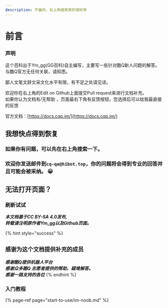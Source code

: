 ```yaml
---
description: 不骗你，右上角搜索真的很好用
---
```


# 前言

### 声明

这个百科出于Ym\_gg\(GG百科\)自主编写，主要写一些针对酷Q新人问题的解答。  
与酷Q官方无任何关联，请知悉。

鄙人文笔文辞文采文化水平有限，有不足之处请见谅。

欢迎你在右上角的Edit on Github上面提交Pull request来进行文档补充。  
如果你认为文档有/无帮助 ，页面最右下角有反馈按钮，您选择后可以给我最直接的反馈

 官方文档：[https://docs.cqp.im/](https://docs.cqp.im/)

## 我想快点得到恢复

### 如果你有问题，可以先在右上角搜索一下。

### 欢迎你发送邮件到`cq-qa@hibot.top`，你的问题将会得到专业的回答并且可能会被采纳。 😀 

## 无法打开页面？

### 刷新试试 



_**本文档基于CC BY-SA 4.0发布,   
转载请注明原作者Ym\_gg以及Github页面。**_

{% hint style="success" %}
## `感谢为这个文档提供补充的成员`

_**感谢酷Q提供机器人平台  
感谢众多酷Q 志愿者提供的帮助、疑难解答。  
感谢一路支持的各位**_
{% endhint %}

### 入门教程

{% page-ref page="start-to-use/im-noob.md" %}




